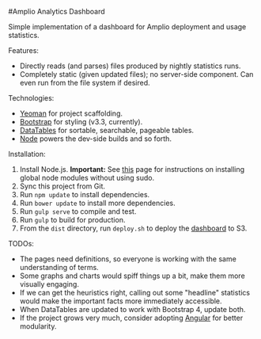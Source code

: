 #Amplio Analytics Dashboard

Simple implementation of a dashboard for Amplio deployment and 
usage statistics.

Features:
* Directly reads (and parses) files produced by nightly statistics runs.
* Completely static (given updated files); no server-side component. Can
even run from the file system if desired.

Technologies:
* [Yeoman](http://yeoman.io) for project scaffolding.
* [Bootstrap](http://getbootstrap.com) for styling (v3.3, currently).
* [DataTables](https://datatables.net) for sortable, searchable, pageable tables.
* [Node](https://nodejs.org/en/) powers the dev-side builds and so forth.

Installation:
1. Install Node.js. **Important:** See [this](https://github.com/sindresorhus/guides/blob/master/npm-global-without-sudo.md)
 page for instructions on installing global node modules without
 using sudo.
1. Sync this project from Git.
1. Run `npm update` to install dependencies.
1. Run `bower update` to install more dependencies.
1. Run `gulp serve` to compile and test.
1. Run `gulp` to build for production.
1. From the `dist` directory, run `deploy.sh` to deploy the 
[dashboard](https://s3-us-west-2.amazonaws.com/dashboard-lb-stats/index.html) 
to S3. 

TODOs:
* The pages need definitions, so everyone is working with the same 
understanding of terms.
* Some graphs and charts would spiff things up a bit, make them more
visually engaging.
* If we can get the heuristics right, calling out some "headline" statistics
would make the important facts more immediately accessible.
* When DataTables are updated to work with Bootstrap 4, update both.
* If the project grows very much, consider adopting [Angular](https://angular.io)
 for better modularity.
